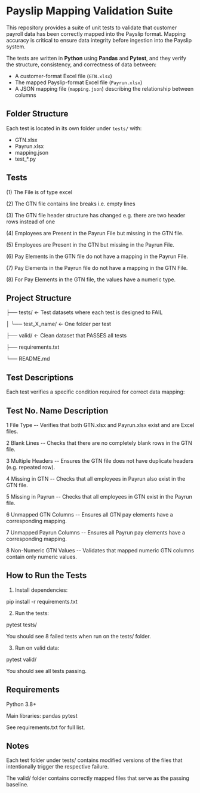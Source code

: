 # Payslip Mapping Validation Suite

This repository provides a suite of unit tests to validate that customer payroll data has been correctly mapped into the Payslip format. Mapping accuracy is critical to ensure data integrity before ingestion into the Payslip system.

The tests are written in **Python** using **Pandas** and **Pytest**, and they verify the structure, consistency, and correctness of data between:

- A customer-format Excel file (`GTN.xlsx`)
- The mapped Payslip-format Excel file (`Payrun.xlsx`)
- A JSON mapping file (`mapping.json`) describing the relationship between columns

## Folder Structure

Each test is located in its own folder under `tests/` with:

- GTN.xlsx
- Payrun.xlsx
- mapping.json
- test\_\*.py

## Tests

(1) The File is of type excel

(2) The GTN file contains line breaks i.e. empty lines

(3) The GTN file header structure has changed e.g. there are two header rows instead of one

(4) Employees are Present in the Payrun File but missing in the GTN file.

(5) Employees are Present in the GTN but missing in the Payrun File.

(6) Pay Elements in the GTN file do not have a mapping in the Payrun File.

(7) Pay Elements in the Payrun file do not have a mapping in the GTN File.

(8) For Pay Elements in the GTN file, the values have a numeric type.

## Project Structure

├── tests/ ← Test datasets where each test is designed to FAIL

│ └── test_X_name/ ← One folder per test

├── valid/ ← Clean dataset that PASSES all tests

├── requirements.txt

└── README.md

## Test Descriptions

Each test verifies a specific condition required for correct data mapping:

## Test No. Name Description

1 File Type -- Verifies that both GTN.xlsx and Payrun.xlsx exist and are Excel files.

2 Blank Lines -- Checks that there are no completely blank rows in the GTN file.

3 Multiple Headers -- Ensures the GTN file does not have duplicate headers (e.g. repeated row).

4 Missing in GTN -- Checks that all employees in Payrun also exist in the GTN file.

5 Missing in Payrun -- Checks that all employees in GTN exist in the Payrun file.

6 Unmapped GTN Columns -- Ensures all GTN pay elements have a corresponding mapping.

7 Unmapped Payrun Columns -- Ensures all Payrun pay elements have a corresponding mapping.

8 Non-Numeric GTN Values -- Validates that mapped numeric GTN columns contain only numeric values.

## How to Run the Tests

1. Install dependencies:

pip install -r requirements.txt

2. Run the tests:

pytest tests/

You should see 8 failed tests when run on the tests/ folder.

3. Run on valid data:

pytest valid/

You should see all tests passing.

## Requirements

Python 3.8+

Main libraries:
pandas
pytest

See requirements.txt for full list.

## Notes

Each test folder under tests/ contains modified versions of the files that intentionally trigger the respective failure.

The valid/ folder contains correctly mapped files that serve as the passing baseline.
